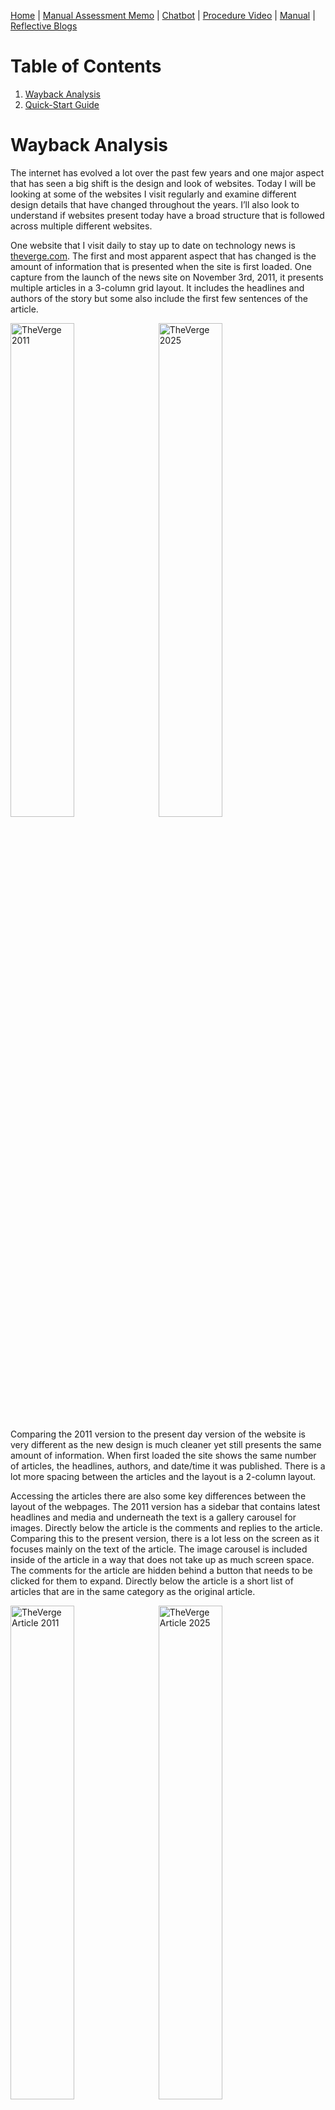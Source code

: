 [Home](index.md) | [Manual Assessment Memo](manual_assessment_memo.md) | [Chatbot](chatbot.md) | [Procedure Video](procedure_video.md) | [Manual](manual.md) | [Reflective Blogs](reflective_blogs.md) 

# Table of Contents 
1. [Wayback Analysis](#wayback-analysis)
2. [Quick-Start Guide](#quick-start-guide)
   
# Wayback Analysis
The internet has evolved a lot over the past few years and one major aspect that has seen a big shift is the design and look of websites. Today I will be looking at some of the websites I visit regularly and examine different design details that have changed throughout the years. I’ll also look to understand if websites present today have a broad structure that is followed across multiple different websites.

One website that I visit daily to stay up to date on technology news is [theverge.com](http://theverge.com). The first and most apparent aspect that has changed is the amount of information that is presented when the site is first loaded. One capture from the launch of the news site on November 3rd, 2011, it presents multiple articles in a 3-column grid layout. It includes the headlines and authors of the story but some also include the first few sentences of the article.

<img src="2011Verge.png" alt="TheVerge 2011" width="45%" style="display: inline-block; margin-right: 10px;" /><img src="2025Verge.png" alt="TheVerge 2025" width="45%" style="display: inline-block;" />

Comparing the 2011 version to the present day version of the website is very different as the new design is much cleaner yet still presents the same amount of information. When first loaded the site shows the same number of articles, the headlines, authors, and date/time it was published. There is a lot more spacing between the articles and the layout is a 2-column layout.

Accessing the articles there are also some key differences between the layout of the webpages. The 2011 version has a sidebar that contains latest headlines and media and underneath the text is a gallery carousel for images. Directly below the article is the comments and replies to the article. Comparing this to the present version, there is a lot less on the screen as it focuses mainly on the text of the article. The image carousel is included inside of the article in a way that does not take up as much screen space. The comments for the article are hidden behind a button that needs to be clicked for them to expand. Directly below the article is a short list of articles that are in the same category as the original article.

<img src="2011VergeArticle.png" alt="TheVerge Article 2011" width="45%" style="display: inline-block; margin-right: 10px;" /><img src="2025VergeArticle.png" alt="TheVerge Article 2025" width="45%" style="display: inline-block;" />

Another website that I usually often is the popular livestreaming service [twitch.tv](https://twitch.tv). I will comparing the present day version of the website to an archived version from December 2nd, 2011. The current version of the site uses a lot of the screen space, presenting thumbnails for livestreams in a bigger rectangle compared to the 2011 version. The current version also adds a sidebar that includes livestreams of people I follow, recommended streams to watch, and stories. Both sites still have a similar structure of showing carousels of livestreams and having a stream playing at the top when loaded. Other additional information is still present on both versions, such as, viewer count and channel name. The overall information that is presented is similar with a lot of differences being in the design of the site and the utilization of elements like gradients and shadows.

Overall, the design of sites have changed quite a lot in the past few years with the designs of sites constantly evolving and changing to meet the different needs of its users. One aspect that has changed over the decade is the growth of smartphones and people accessing websites from their phone. This required sites to design versions of their sites that are compatible for the screens of a smartphone. Another change has been the design language has been moving towards are more minimal and simple look. Many websites feel more flat and show the most important information more prominently.

**AI Statement**: This blog does not include artificial intelligence written language.

# Quick-Start Guide
I will show you how to set up a turntable to start listening to vinyls. I will be using the [Audio-Technica AT-LP60X Turntable](https://a.co/d/71KZdZP) for this guide. You will need some other equipment like a pair of speakers that supports an RCA connetion and a vinyl.

1. First, take out everything that comes in the box. This will include the turntable, an RCA output cable, DC power cable, and a removable hinged dust cover.
<p style="text-align:center;"><img src="Turntable.jpg" alt="Turntable" width="400px" height="400px"/> </p> 
<p style="text-align:center;">Figure 1. Turntable</p>
   
<p style="text-align:center;"><img src="Accessories.png" alt="DC Power Cable (Left) and RCA Output Cable (Right)" width="700px" height="400px" /></p>  
<p style="text-align:center;">Figure 2. DC Power Cable (Left) and RCA Output Cable (Right)</p>

2. **Connect** all the wires for the turntable. We’ll start by plugging the 3.5mm jack (Shown in figure 4) on the RCA output cable into the ‘ANALOG OUT’ port on the back of the turntable (Figure 3). Plug the other end of the RCA output cable into to the plugs on the speaker.
<p style="text-align:center;"><img src="TurntableBack.png" alt="Back of Turntable" width="700px" height="200px" /></p>
<p style="text-align:center;">Figure 3. Back of Turntable</p>

<p style="text-align:center;"><img src="HeadphoneJack.png" alt="3.5mm Jack" width="400px" height="400px" /></p>
<p style="text-align:center;">Figure 4. 3.5mm Headphone Jack</p>

3. **Plug** the DC barrel into the ‘DC IN 12V’ port on the back of the turntable (Figure 3) and the other end into an available power outlet.
4. Now the turntable is connected to the speakers and has power. To use the removable dust cover, place the hinges into the slots on the back of the turntable. Place the slip mat onto the turntable, then place the vinyl on top of the slip mat.
5. **Adjust** the record size on the turntable using the switch and the speed using the button that correlates to your vinyl. Most album vinyls will be 12” in size and spin at 33 rotations per minute speed. 

**AI Statement**: This blog does not include artificial intelligence written language.
